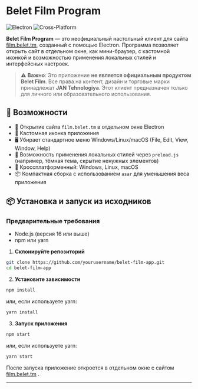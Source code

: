 # Belet Film Program

![Electron](https://img.shields.io/badge/Electron-47848F?style=for-the-badge&logo=electron&logoColor=white)
![Cross-Platform](https://img.shields.io/badge/Cross--Platform-✓-green?style=for-the-badge)

**Belet Film Program** — это неофициальный настольный клиент для сайта [film.belet.tm](https://film.belet.tm/), созданный с помощью Electron. Программа позволяет открыть сайт в отдельном окне, как мини-браузер, с кастомной иконкой и возможностью применения локальных стилей и интерфейсных настроек.

> ⚠️ **Важно**: Это приложение **не является официальным продуктом Belet Film**. Все права на контент, дизайн и торговые марки принадлежат **JAN Tehnologiya**. Этот клиент предназначен только для личного или образовательного использования.

## 🚀 Возможности

- 📱 Открытие сайта `film.belet.tm` в отдельном окне Electron
- 🎨 Кастомная иконка приложения
- 🖥️ Убирает стандартное меню Windows/Linux/macOS (File, Edit, View, Window, Help)
- 🌙 Возможность применения локальных стилей через `preload.js` (например, тёмная тема, скрытие ненужных элементов)
- 🔧 Кроссплатформенный: Windows, Linux, macOS
- 📦 Компактная сборка с использованием `asar` для уменьшения веса приложения

## 📦 Установка и запуск из исходников

### Предварительные требования
- Node.js (версия 16 или выше)
- npm или yarn

1. **Склонируйте репозиторий**
```bash
git clone https://github.com/yourusername/belet-film-app.git
cd belet-film-app
```

2. **Установите зависимости**
```bash
npm install
```
или, если используете yarn:
```bash
yarn install
```

3. **Запуск приложения**
```bash
npm start
```
или, если используете yarn:
```bash
yarn start
```

После запуска приложение откроется в отдельном окне с сайтом [film.belet.tm](https://film.belet.tm/) .

---
